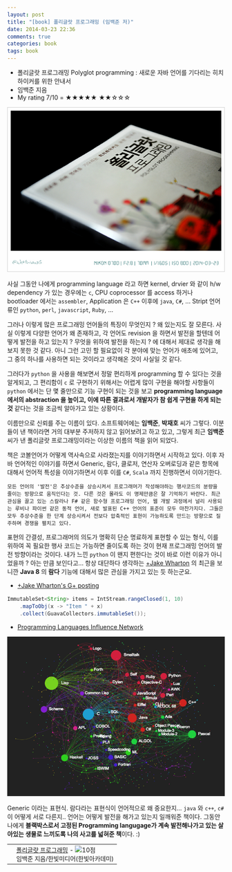 ```yaml
---
layout: post
title: "[book] 폴리글랏 프로그래밍 (임백준 저)"
date: 2014-03-23 22:36
comments: true
categories: book
tags: book
---
```


* 폴리글랏 프로그래밍 Polyglot programming : 새로운 자바 언어를 기다리는 히치하이커를 위한 안내서
* 임백준 지음 
* My rating 7/10 = ★★★★★ ★★☆☆☆

<!--more-->

![폴리글랏 프로그래밍](https://github.com/tkhwang/tkhwang-etc/blob/master/images/2014/DSC_0235.jpg?raw=true)

사실 그동안 나에게 programming language 라고 하면 kernel, drvier 와 같이 h/w dependency 가 있는 경우에는 `c`, CPU coprocessor 를 access 하거나 bootloader 에서는 `assembler`, Application 은 `C++` 이후에 `java`, `C#`, ...
Stript 언어류인 `python`, `perl`, `javascript`, `Ruby`, ...

그러나 이렇게 많은 프로그래밍 언어들의 특징이 무엇인지 ? 왜 있는지도 잘 모른다. 사실 이렇게 다양한 언어가 왜 존재하고, 각 언어도 revision 을 하면서 발전을 할텐데 어떻게 발전을 하고 있는지 ? 무엇을 위하여 발전을 하는지 ? 에 대해서 제대로 생각을 해보지 못한 것 같다. 아니 그런 고민 할 필요없이 각 분야에 맞는 언어가 애초에 있어고, 그 중의 하나를 사용하면 되는 것이라고 생각해온 것이 사실일 것 같다.

그러다가 `python` 을 사용을 해보면서 정말 편리하게 programming 할 수 있다는 것을 알게되고, 그 편리함이 `c` 로 구현하기 위해서는 어렵게 많이 구현을 해야할 사항들이`python` 에서는 단 몇 줄만으로 기능 구현이 되는 것을 보고 **programming language 에서의 abstraction 을 높이고, 이에 따른 결과로서 개발자가 참 쉽게 구현을 하게 되는 것** 같다는 것을 조금씩 알아가고 있는 상황이다. 

이름만으로 신뢰를 주는 이름이 있다. 
소프트웨어에는 **임백준**, **박재호** 씨가 그렇다. 이분들이 낸 책이라면 거의 대부분 주저하지 않고 읽어보려고 하고 있고, 그렇게 최근 **임백준**씨가 낸 폴리글랏 프로그래밍이라는 이상한 이름의 책을 읽어 되었다.

 책은 코볼언어가 어떻게 역사속으로 사라졌는지를 이야기하면서 시작하고 있다. 이후 자바 언어적인 이야기를 하면서 Generic, 람다, 클로저, 연산자 오버로딩과 같은 항목에 대해서 언어적 특성을 이야기하면서 이후 이를 `C#`, `Scala` 까지 진행하면서 이야기한다.

	모든 언어의 '발전'은 추상수준을 상승시켜서 프로그래머가 작성해야하는 행사코드의 분량을 줄이는 방향으로 움직인다는 것. 다른 것은 몰라도 이 명제만큼은 잘 기억하기 바란다. 최근 관심을 끌고 있는 스칼라나 F# 같은 함수형 프로그래밍 언어, 웹 개발 과정에서 널리 사용되는 루비나 파이썬 같은 동적 언어, 새로 발표된 C++ 언어의 표준이 모두 마찬가지다. 그들은 모두 추상수준을 한 단계 상승시켜서 전보다 압축적인 표현이 가능하도록 만드는 방향으로 질주하며 경쟁을 펼치고 있다.

 표현의 간결성, 프로그래머의 의도가 명확히 단순 명료하게 표현할 수 있는 형식, 이를 위하여 꼭 필요한 행사 코드는 가능하면 줄이도록 하는 것이 현재 프로그래밍 언어의 발전 방향이라는 것이다. 내가 느낀 `python` 이 왠지 편한다는 것이 바로 이런 이유가 아니었을까 ? 아는 만큼 보인다고... 항상 대단하다 생각하는 [+Jake Wharton](https://plus.google.com/+JakeWharton/posts) 의 최근을 보니깐 **Java 8** 의 **람다** 기능에 대해서 많은 관심을 가지고 있는 듯 하는군요.

* [+Jake Wharton's G+ posting](https://plus.google.com/108284392618554783657/posts/81XiXEzEBLN)

```java
ImmutableSet<String> items = IntStream.rangeClosed(1, 10)
    .mapToObj(x -> "Item " + x)
    .collect(GuavaCollectors.immutableSet());
```

* [Programming Languages Influence Network](http://exploringdata.github.io/vis/programming-languages-influence-network/)

![Programming Languages Influence Network](https://github.com/tkhwang/tkhwang-etc/blob/master/images/2014/prgramming_language_network.jpg?raw=true)

Generic 이라는 표현식. 람다라는 표현식이 언어적으로 왜 중요한지... `java` 와 `c++`, `c#` 이 어떻게 서로 다른지.. 언어는 어떻게 발전을 해가고 있는지  일깨워준 책이다. 그동안 나에게 **블랙박스로서 고정된 Programming langugage가 계속 발전해나가고 있는 살아있는 생물로 느끼도록 나의 사고를 넓혀준 책**이다. :)

<div class="ttbReview"><table><tbody><tr><td><a href="http://www.aladin.co.kr/shop/wproduct.aspx?ISBN=8968480869&amp;ttbkey=ttbtkhwang2131007&amp;COPYPaper=1" target="_blank"><img src="http://image.aladin.co.kr/product/3720/43/cover/8968480869_1.jpg" alt="" border="0"/></a></td><td align="left"  style="vertical-align:top;"><a href="http://www.aladin.co.kr/shop/wproduct.aspx?ISBN=8968480869&amp;ttbkey=ttbtkhwang2131007&amp;COPYPaper=1" target="_blank" class="aladdin_title">폴리글랏 프로그래밍</a> - <img src="http://image.aladin.co.kr/img/common/star_s10.gif" border="0" alt="10점" /><br/>임백준 지음/한빛미디어(한빛아카데미)</td></tr></tbody></table></div>